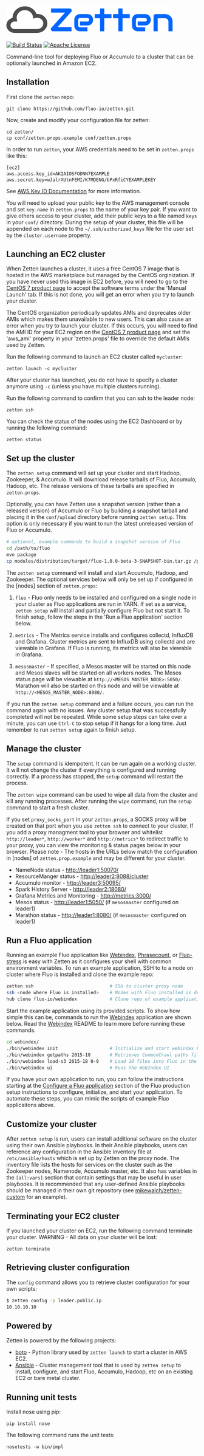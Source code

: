 ![Zetten][logo]
---
[![Build Status][ti]][tl] [![Apache License][li]][ll]

Command-line tool for deploying Fluo or Accumulo to a cluster that can be optionally launched in Amazon EC2.

Installation
------------

First clone the `zetten` repo:

    git clone https://github.com/fluo-io/zetten.git

Now, create and modify your configuration file for zetten:

    cd zetten/
    cp conf/zetten.props.example conf/zetten.props

In order to run `zetten`, your AWS credentials need to be set in `zetten.props` like this:

    [ec2]
    aws.access.key_id=AKIAIOSFODNN7EXAMPLE
    aws.secret.key=wJalrXUtnFEMI/K7MDENG/bPxRfiCYEXAMPLEKEY

See [AWS Key ID Documentation][2] for more information.

You will need to upload your public key to the AWS management console and set `key.name` in `zetten.props`
to the name of your key pair.  If you want to give others access to your cluster, add their public keys to 
a file named `keys` in your `conf/` directory.  During the setup of your cluster, this file will be appended 
on each node to the `~/.ssh/authorized_keys` file for the user set by the `cluster.username` property.

Launching an EC2 cluster
------------------------

When Zetten launches a cluster, it uses a free CentOS 7 image that is hosted in the AWS marketplace but managed
by the CentOS orginization.  If you have never used this image in EC2 before, you will need to go to the 
[CentOS 7 product page][centos7] to accept the software terms under the 'Manual Launch' tab.  If this is not 
done, you will get an error when you try to launch your cluster.

The CentOS organization periodically updates AMIs and deprecates older AMIs which makes them unavailable to 
new users.  This can also cause an error when you try to launch your cluster.  If this occurs, you will need to
find the AMI ID for your EC2 region on the [CentOS 7 product page][centos7] and set the 'aws_ami' property
in your 'zetten.props' file to override the default AMIs used by Zetten.

Run the following command to launch an EC2 cluster called `mycluster`:

    zetten launch -c mycluster

After your cluster has launched, you do not have to specify a cluster anymore using `-c` (unless you have 
multiple clusters running).

Run the following command to confirm that you can ssh to the leader node:

    zetten ssh

You can check the status of the nodes using the EC2 Dashboard or by running the following command:

    zetten status

Set up the cluster
------------------

The `zetten setup` command will set up your cluster and start Hadoop, Zookeeper, & Accumulo.  It will
download release tarballs of Fluo, Accumulo, Hadoop, etc.  The release versions of these tarballs are 
specified in `zetten.props`.

Optionally, you can have Zetten use a snapshot version (rather than a released version) of Accumulo or Fluo by 
building a snapshot tarball and placing it in the `conf/upload` directory before running `zetten setup`.
This option is only necessary if you want to run the latest unreleased version of Fluo or Accumulo.

```bash
# optional, example commands to build a snapshot version of Fluo
cd /path/to/fluo
mvn package
cp modules/distribution/target/fluo-1.0.0-beta-3-SNAPSHOT-bin.tar.gz /path/to/zetten/conf/upload/
```

The `zetten setup` command will install and start Accumulo, Hadoop, and Zookeeper.  The optional 
services below will only be set up if configured in the [nodes] section of `zetten.props`:

1. `fluo` - Fluo only needs to be installed and configured on a single node in your cluster as Fluo
applications are run in YARN.  If set as a service, `zetten setup` will install and partially configure
Fluo but not start it.  To finish setup, follow the steps in the 'Run a Fluo application' section below.

2. `metrics` - The Metrics service installs and configures collectd, InfluxDB and Grafana.  Cluster metrics
are sent to InfluxDB using collectd and are viewable in Grafana.  If Fluo is running, its metrics will also
be viewable in Grafana.

3. `mesosmaster` - If specified, a Mesos master will be started on this node and Mesos slaves will be
started on all workers nodes. The Mesos status page will be viewable at `http://<MESOS_MASTER_NODE>:5050/`.
Marathon will also be started on this node and will be viewable at `http://<MESOS_MASTER_NODE>:8080/`.

If you run the `zetten setup` command and a failure occurs, you can run the command again with no issues.
Any cluster setup that was successfully completed will not be repeated.  While some setup steps can take
over a minute, you can use `Ctrl-C` to stop setup if it hangs for a long time.  Just remember to run 
`zetten setup` again to finish setup.

Manage the cluster
------------------

The `setup` command is idempotent.  It can be run again on a working cluster.  It will not change the 
cluster if everything is configured and running correctly.  If a process has stopped, the `setup` 
command will restart the process.

The `zetten wipe` command can be used to wipe all data from the cluster and kill any running processes.
After running the `wipe` command, run the `setup` command to start a fresh cluster.

If you set `proxy_socks_port` in your `zetten.props`, a SOCKS proxy will be created on that port when you
use `zetten ssh` to connect to your cluster.  If you add a proxy managment tool to your browser and
whitelist `http://leader*`, `http://worker*` and `http://metrics*` to redirect traffic to your proxy, you
can view the monitoring & status pages below in your browser. Please note - The hosts in the URLs below match
the configuration in [nodes] of `zetten.prop.example` and may be different for your cluster.

 * NameNode status - [http://leader1:50070/](http://leader1:50070/)
 * ResourceManger status - [http://leader2:8088/cluster](http://leader2:8088/cluster)
 * Accumulo monitor - [http://leader3:50095/](http://leader3:50095/)
 * Spark History Server - [http://leader2:18080/](http://leader2:18080/)
 * Grafana Metrics and Monitoring - [http://metrics:3000/](http://metrics:3000/)
 * Mesos status - [http://leader1:5050/](http://leader1:5050/) (if `mesosmaster` configured on leader1)
 * Marathon status - [http://leader1:8080/](http://leader1:8080/) (if `mesosmaster` configured on leader1)

Run a Fluo application
----------------------

Running an example Fluo application like [Webindex][4], [Phrasecount][5], or [Fluo-stress][6] is easy with
Zetten as it configures your shell with common environment variables.  To run an example application, SSH to
to a node on cluster where Fluo is installed and clone the example repo:

```bash
zetten ssh                            # SSH to cluster proxy node                    
ssh <node where Fluo is installed>    # Nodes with Fluo installed is determined by Zetten config
hub clone fluo-io/webindex            # Clone repo of example application.  Press enter for user/password.
```

Start the example application using its provided scripts.  To show how simple this can be, commands to run
the [Webindex][4] application are shown below.  Read the [Webindex][4] README to learn more before running
these commands.

```bash
cd webindex/      
./bin/webindex init                   # Initialize and start webindex Fluo application
./bin/webindex getpaths 2015-18       # Retrieves CommonCrawl paths file for 2015-18 crawl
./bin/webindex load-s3 2015-18 0-9    # Load 10 files into Fluo in the 0-9 range of 2015-18 crawl
./bin/webindex ui                     # Runs the WebIndex UI
```

If you have your own application to run, you can follow the instructions starting at the 
[Configure a Fluo application][3] section of the Fluo production setup instructions to configure, initialize, 
and start your application.  To automate these steps, you can mimic the scripts of example Fluo applicaitons above.

Customize your cluster
----------------------

After `zetten setup` is run, users can install additional software on the cluster using their own Ansible playbooks. In their
Ansible playbooks, users can reference any configuration in the Ansible inventory file at `/etc/ansible/hosts` which is set up
by Zetten on the proxy node. The inventory file lists the hosts for services on the cluster such as the Zookeeper nodes,
Namenode, Accumulo master, etc. It also has variables in the `[all:vars]` section that contain settings that may be useful in
user playbooks. It is recommended that any user-defined Ansible playbooks should be managed in their own git repository (see
[mikewalch/zetten-custom][zc] for an example).

Terminating your EC2 cluster
----------------------------

If you launched your cluster on EC2, run the following command terminate your cluster.  WARNING - All data on
your cluster will be lost:

    zetten terminate

Retrieving cluster configuration
--------------------------------

The `config` command allows you to retrieve cluster configuration for your own scripts:

```bash
$ zetten config -p leader.public.ip
10.10.10.10
```

Powered by
----------

Zetten is powered by the following projects:

 * [boto] - Python library used by `zetten launch` to start a cluster in AWS EC2.
 * [Ansible] - Cluster management tool that is used by `zetten setup` to install, configure, and start Fluo, Accumulo, 
Hadoop, etc on an existing EC2 or bare metal cluster.

Running unit tests
------------------

Install nose using pip:

    pip install nose

The following command runs the unit tests:

    nosetests -w bin/impl

[centos7]: https://aws.amazon.com/marketplace/ordering?productId=b7ee8a69-ee97-4a49-9e68-afaee216db2e
[2]: http://docs.aws.amazon.com/AWSSimpleQueueService/latest/SQSGettingStartedGuide/AWSCredentials.html
[3]: https://github.com/fluo-io/fluo/blob/master/docs/prod-fluo-setup.md#configure-a-fluo-application
[4]: https://github.com/fluo-io/webindex
[5]: https://github.com/fluo-io/phrasecount
[6]: https://github.com/fluo-io/fluo-stress
[7]: conf/zetten.props.example
[boto]: http://boto.cloudhackers.com/en/latest/
[Ansible]: https://www.ansible.com/
[ti]: https://travis-ci.org/fluo-io/zetten.svg?branch=master
[tl]: https://travis-ci.org/fluo-io/zetten
[li]: http://img.shields.io/badge/license-ASL-blue.svg
[ll]: https://github.com/fluo-io/zetten/blob/master/LICENSE
[logo]: contrib/zetten-logo.png
[zc]: https://github.com/mikewalch/zetten-custom
